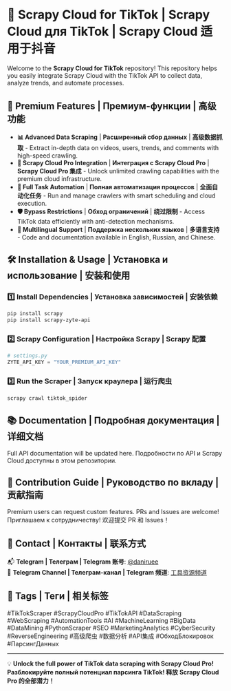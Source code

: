 # 🚀 Scrapy Cloud for TikTok | Scrapy Cloud для TikTok | Scrapy Cloud 适用于抖音

Welcome to the **Scrapy Cloud for TikTok** repository! This repository helps you easily integrate Scrapy Cloud with the TikTok API to collect data, analyze trends, and automate processes.

## 💎 Premium Features | Премиум-функции | 高级功能
- **📊 Advanced Data Scraping** | **Расширенный сбор данных** | **高级数据抓取** - Extract in-depth data on videos, users, trends, and comments with high-speed crawling.
- **🚀 Scrapy Cloud Pro Integration** | **Интеграция с Scrapy Cloud Pro** | **Scrapy Cloud Pro 集成** - Unlock unlimited crawling capabilities with the premium cloud infrastructure.
- **🔄 Full Task Automation** | **Полная автоматизация процессов** | **全面自动化任务** - Run and manage crawlers with smart scheduling and cloud execution.
- **🛡️ Bypass Restrictions** | **Обход ограничений** | **绕过限制** - Access TikTok data efficiently with anti-detection mechanisms.
- **📄 Multilingual Support** | **Поддержка нескольких языков** | **多语言支持** - Code and documentation available in English, Russian, and Chinese.

## 🛠 Installation & Usage | Установка и использование | 安装和使用

### 1️⃣ Install Dependencies | Установка зависимостей | 安装依赖
```bash
pip install scrapy
pip install scrapy-zyte-api
```

### 2️⃣ Scrapy Configuration | Настройка Scrapy | Scrapy 配置
```python
# settings.py
ZYTE_API_KEY = "YOUR_PREMIUM_API_KEY"
```

### 3️⃣ Run the Scraper | Запуск краулера | 运行爬虫
```bash
scrapy crawl tiktok_spider
```

## 📚 Documentation | Подробная документация | 详细文档
Full API documentation will be updated here. Подробности по API и Scrapy Cloud доступны в этом репозитории.

## 🎯 Contribution Guide | Руководство по вкладу | 贡献指南
Premium users can request custom features. PRs and Issues are welcome! Приглашаем к сотрудничеству! 欢迎提交 PR 和 Issues！

## 📢 Contact | Контакты | 联系方式
📬 **Telegram | Телеграм | Telegram 账号**: [@daniruee](https://t.me/daniruee)  
📢 **Telegram Channel | Телеграм-канал | Telegram 频道**: [工具资源频道](https://t.me/toolsgi)

## 🔖 Tags | Теги | 相关标签
#TikTokScraper #ScrapyCloudPro #TikTokAPI #DataScraping #WebScraping #AutomationTools #AI #MachineLearning #BigData #DataMining #PythonScraper #SEO #MarketingAnalytics #CyberSecurity #ReverseEngineering #高级爬虫 #数据分析 #API集成 #ОбходБлокировок #ПарсингДанных 

---
💡 **Unlock the full power of TikTok data scraping with Scrapy Cloud Pro! Разблокируйте полный потенциал парсинга TikTok! 释放 Scrapy Cloud Pro 的全部潜力！**
